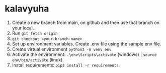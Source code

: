 # kalavyuha
1. Create a new branch from main, on github and then use that branch on your local.
2. Run `git fetch origin`
3. `git checkout <your-branch-name>`
4. Set up environment variables. Create .env file using the sample env file.
5. Create virtual environment `python3 -m venv env`
6. Activate the environment: `.\env\Scripts\activate` (windows) | `source env/bin/activate` (linux)
7. Install requirements: `pip3 install -r requirements`


